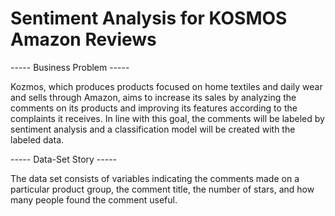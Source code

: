# Sentiment Analysis for KOSMOS Amazon Reviews

----- Business Problem -----

Kozmos, which produces products focused on home textiles and daily wear 
and sells through Amazon, aims to increase its sales by analyzing the 
comments on its products and improving its features according to the 
complaints it receives. In line with this goal, the comments will be 
labeled by sentiment analysis and a classification model will be 
created with the labeled data.


----- Data-Set Story -----

The data set consists of variables indicating the comments made on a 
particular product group, the comment title, the number of stars, and 
how many people found the comment useful.
